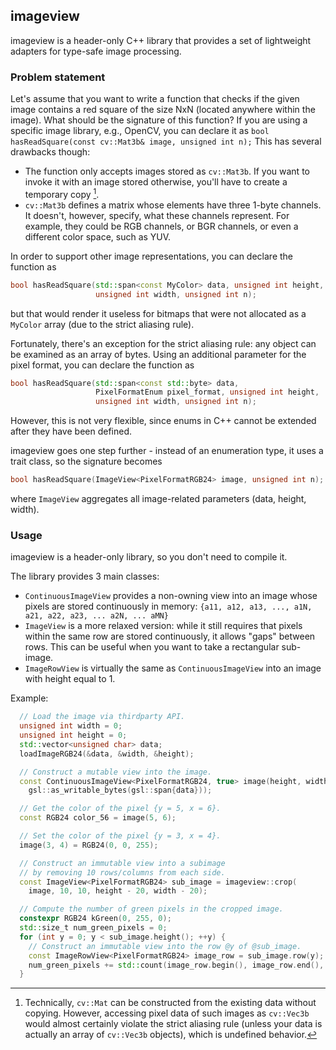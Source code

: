 imageview
---------

imageview is a header-only C++ library that provides a set of lightweight
adapters for type-safe image processing.

### Problem statement

Let's assume that you want to write a function that checks if the given image
contains a red square of the size NxN (located anywhere within the image). What
should be the signature of this function?
If you are using a specific image library, e.g., OpenCV, you can declare it as
  `bool hasReadSquare(const cv::Mat3b& image, unsigned int n);`
This has several drawbacks though:
* The function only accepts images stored as `cv::Mat3b`. If you want to invoke
  it with an image stored otherwise, you'll have to create a temporary copy [^1].
* `cv::Mat3b` defines a matrix whose elements have three 1-byte channels. It
  doesn't, however, specify, what these channels represent. For example, they
  could be RGB channels, or BGR channels, or even a different color space, such
  as YUV.

In order to support other image representations, you can declare the function
as
```c++
bool hasReadSquare(std::span<const MyColor> data, unsigned int height,
                   unsigned int width, unsigned int n);
```
but that would render it useless for bitmaps that were not allocated as a
`MyColor` array (due to the strict aliasing rule).

Fortunately, there's an exception for the strict aliasing rule: any object can
be examined as an array of bytes. Using an additional parameter for the pixel
format, you can declare the function as
```c++
bool hasReadSquare(std::span<const std::byte> data,
                   PixelFormatEnum pixel_format, unsigned int height,
                   unsigned int width, unsigned int n);
```
However, this is not very flexible, since enums in C++ cannot be extended after
they have been defined.

imageview goes one step further - instead of an enumeration type, it uses a
trait class, so the signature becomes
```c++
bool hasReadSquare(ImageView<PixelFormatRGB24> image, unsigned int n);
```
where `ImageView` aggregates all image-related parameters (data, height, width).

### Usage

imageview is a header-only library, so you don't need to compile it.

The library provides 3 main classes:
* `ContinuousImageView` provides a non-owning view into an image whose pixels
  are stored continuously in memory:
    `{a11, a12, a13, ..., a1N, a21, a22, a23, ... a2N, ... aMN}`
* `ImageView` is a more relaxed version: while it still requires that pixels
  within the same row are stored continuously, it allows "gaps" between rows.
  This can be useful when you want to take a rectangular sub-image.
* `ImageRowView` is virtually the same as `ContinuousImageView` into an image
  with height equal to 1.

Example:
```c++
  // Load the image via thirdparty API.
  unsigned int width = 0;
  unsigned int height = 0;
  std::vector<unsigned char> data;
  loadImageRGB24(&data, &width, &height);

  // Construct a mutable view into the image.
  const ContinuousImageView<PixelFormatRGB24, true> image(height, width,
    gsl::as_writable_bytes(gsl::span{data}));

  // Get the color of the pixel {y = 5, x = 6}.
  const RGB24 color_56 = image(5, 6);

  // Set the color of the pixel {y = 3, x = 4}.
  image(3, 4) = RGB24(0, 0, 255);

  // Construct an immutable view into a subimage
  // by removing 10 rows/columns from each side.
  const ImageView<PixelFormatRGB24> sub_image = imageview::crop(
    image, 10, 10, height - 20, width - 20);

  // Compute the number of green pixels in the cropped image.
  constexpr RGB24 kGreen(0, 255, 0);
  std::size_t num_green_pixels = 0;
  for (int y = 0; y < sub_image.height(); ++y) {
    // Construct an immutable view into the row @y of @sub_image.
    const ImageRowView<PixelFormatRGB24> image_row = sub_image.row(y);
    num_green_pixels += std::count(image_row.begin(), image_row.end(), kGreen);
  }
```

[^1]: Technically, `cv::Mat` can be constructed from the existing data without
      copying. However, accessing pixel data of such images as `cv::Vec3b` would
      almost certainly violate the strict aliasing rule (unless your data is
      actually an array of `cv::Vec3b` objects), which is undefined behavior.
